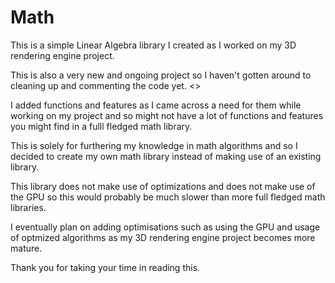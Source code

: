 # Math

This is a simple Linear Algebra library I created as I worked on my 3D rendering engine project. 

This is also a very new and ongoing project so I haven't gotten around to cleaning up and commenting the code yet.
<\>

I added functions and features as I came across a need for them while working on my project and so 
might not have a lot of functions and features you might find in a fulll fledged math library.


This is solely for furthering my knowledge in math algorithms and so I decided to create my own math library instead of making use 
of an existing library.


This library does not make use of optimizations and does not make use of the GPU so this would probably be much slower than more 
full fledged math libraries.


I eventually plan on adding optimisations such as using the GPU and usage of optmized algorithms as my 3D rendering engine project 
becomes more mature. 


Thank you for taking your time in reading this.

